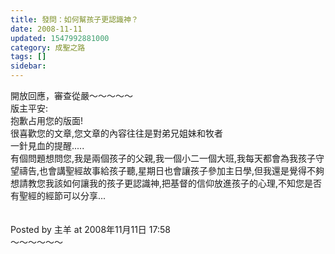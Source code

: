 ```yaml
---
title: 發問：如何幫孩子更認識神？
date: 2008-11-11
updated: 1547992881000
category: 成聖之路
tags: []
sidebar: 
---
```


<p>開放回應，審查從嚴<!--more-->～～～～～<br/>版主平安:<br/>抱歉占用您的版面!<br/>很喜歡您的文章,您文章的內容往往是對弟兄姐妹和牧者<br/>一針見血的提醒.....<br/>有個問題想問您,我是兩個孩子的父親,我一個小二一個大班,我每天都會為我孩子守望禱告,也會講聖經故事給孩子聽,星期日也會讓孩子參加主日學,但我還是覺得不夠<br/>想請教您我該如何讓我的孩子更認識神,把基督的信仰放進孩子的心理,不知您是否有聖經的經節可以分享...<br/><br/><br/>Posted by 主羊 at 2008年11月11日 17:58 <br/>～～～～～～
</p>